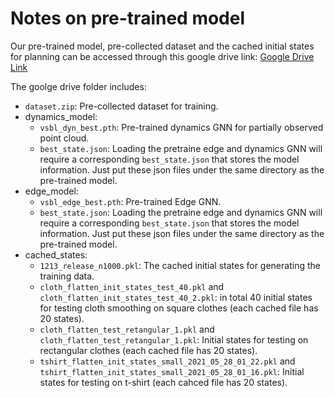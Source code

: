 # Notes on pre-trained model
Our pre-trained model, pre-collected dataset and the cached initial states for planning can be accessed through this google drive link: [Google Drive Link](https://drive.google.com/drive/folders/1gS8ejcY1imKVT8TD8zmNC38gNicpkL6X?usp=sharing)

The goolge drive folder includes:
* `dataset.zip`: Pre-collected dataset for training.
* dynamics_model:  
  - `vsbl_dyn_best.pth`: Pre-trained dynamics GNN for partially observed point cloud.
  - `best_state.json`: Loading the pretraine edge and dynamics GNN will require a corresponding `best_state.json` that stores the model information. Just put these json files under the same directory as the pre-trained model. 
* edge_model:  
  - `vsbl_edge_best.pth`: Pre-trained Edge GNN.
  - `best_state.json`: Loading the pretraine edge and dynamics GNN will require a corresponding `best_state.json` that stores the model information. Just put these json files under the same directory as the pre-trained model. 
* cached_states:   
  - `1213_release_n1000.pkl`: The cached initial states for generating the training data.
  - `cloth_flatten_init_states_test_40.pkl` and `cloth_flatten_init_states_test_40_2.pkl`: in total 40 initial states for testing cloth smoothing on square clothes (each cached file has 20 states).
  - `cloth_flatten_test_retangular_1.pkl` and `cloth_flatten_test_retangular_1.pkl`: Initial states for testing on rectangular clothes (each cached file has 20 states).
  - `tshirt_flatten_init_states_small_2021_05_28_01_22.pkl` and `tshirt_flatten_init_states_small_2021_05_28_01_16.pkl`: Initial states for testing on t-shirt (each cahced file has 20 states).
